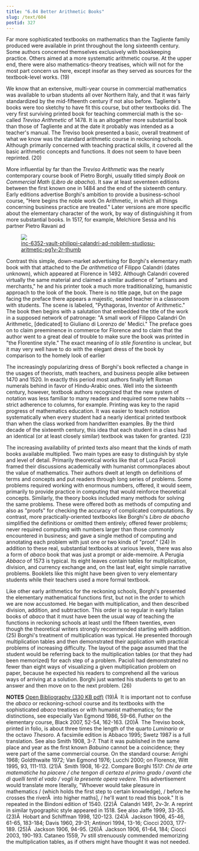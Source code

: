 ```yaml
---
title: "6.04 Better Arithmetic Books"
slug: /text/604
postid: 327
---
```

Far more sophisticated textbooks on mathematics than the Tagliente family produced were available in print throughout the long sixteenth century. Some authors concerned themselves exclusively with bookkeeping practice. Others aimed at a more systematic arithmetic course. At the upper end, there were also mathematics-theory treatises, which will not for the most part concern us here, except insofar as they served as sources for the textbook-level works. (19)

We know that an extensive, multi-year course in commercial mathematics was available to urban students all over Northern Italy, and that it was fairly standardized by the mid-fifteenth century if not also before. Tagliente's books were too sketchy to have fit this course, but other textbooks did. The very first surviving printed book for teaching commercial math is the so-called <em>Treviso Arithmetic</em> of 1478. It is an altogether more substantial book than those of Tagliente and at the date it probably was intended as a teacher's manual. The Treviso book presented a basic, overall treatment of what we know was the standard arithmetic course in reckoning schools. Although primarily concerned with teaching practical skills, it covered all the basic arithmetic concepts and functions. It does not seem to have been reprinted. (20)

More influential by far than the <em>Treviso Arithmetic</em> was the nearly contemporary course book of Pietro Borghi, usually titled simply <em>Book on Commercial Math</em> (<em>Libro de abacho</em>). It saw at least seventeen editions between the first known one in 1484 and the end of the sixteenth century. Early editions advertise Borghi's ambition to provide a business-school course, "Here begins the noble work On Arithmetic, in which all things concerning business practice are treated." Later versions are more specific about the elementary character of the work, by way of distinguishing it from more substantial books. In 1517, for example, Melchiore Sessa and his partner Pietro Ravani ad

<figure class="mkdn-figure">
    <a href="/images_full/6.00_Chapter_Six/Inc.-6352-(Vault)-Philippi-Calandri-ad-nobilem-&amp;-studiosu-Aritmetic-pg.1v-2r.jpg" class="mkdn-image-link">
    <img class="mkdn-image" src="/images_full/6.00_Chapter_Six/Inc.-6352-(Vault)-Philippi-Calandri-ad-nobilem-&amp;-studiosu-Aritmetic-pg.1v-2r.jpg" />
    <figcaption class="mkdn-figcaption">inc-6352-vault-philippi-calandri-ad-nobilem-studiosu-aritmetic-pg1v-2r-thumb</figcaption>
    </a>
</figure>

Contrast this simple, down-market advertising for Borghi's elementary math book with that attached to the <em>De arithmetica</em> of Filippo Calandri (dates unknown), which appeared at Florence in 1492. Although Calandri covered virtually the same material and claimed a similar audience of "artisans and merchants," he and his printer took a much more traditionalizing, humanistic approach to the look of the book. There is no title page, but on the page facing the preface there appears a majestic, seated teacher in a classroom with students. The scene is labeled, "Pythagoras, Inventor of Arithmetic." The book then begins with a salutation that embedded the title of the work in a supposed network of patronage: "A small work of Filippo Calandri On Arithmetic, [dedicated] to Giuliano di Lorenzo de' Medici." The preface goes on to claim preeminence in commerce for Florence and to claim that the author went to a great deal of trouble to make sure the book was printed in "the Florentine style." The exact meaning of <em>lo stile fiorentino</em> is unclear, but it may very well have to do with the elegant dress of the book by comparison to the homely look of earlier 

The increasingly popularizing dress of Borghi's book reflected a change in the usages of theorists, math teachers, and business people alike between 1470 and 1520. In exactly this period most authors finally left Roman numerals behind in favor of Hindu-Arabic ones. Well into the sixteenth century, however, textbook authors recognized that the new system of notation was less familiar to many readers and required some new habits -- strict adherence to columns, for example. Printing was key to the rapid progress of mathematics education. It was easier to teach notation systematically when every student had a nearly identical printed textbook than when the class worked from handwritten examples. By the third decade of the sixteenth century, this idea that each student in a class had an identical (or at least closely similar) textbook was taken for granted. (23)

The increasing availability of printed texts also meant that the kinds of math books available multiplied. Two main types are easy to distinguish by style and level of detail. Primarily theoretical works like that of Luca Pacioli framed their discussions academically with humanist commonplaces about the value of mathematics. Their authors dwelt at length on definitions of terms and concepts and put readers through long series of problems. Some problems required working with enormous numbers, offered, it would seem, primarily to provide practice in computing that would reinforce theoretical concepts. Similarly, the theory books included many methods for solving the same problems. These were offered both as methods of computing and also as "proofs" for checking the accuracy of complicated computations. By contrast, more practically-oriented textbooks like Borghi's <em>Libro de abacho</em> simplified the definitions or omitted them entirely; offered fewer problems; never required computing with numbers larger than those commonly encountered in business; and gave a single method of computing and annotating each problem with just one or two kinds of "proof." (24) In addition to these real, substantial textbooks at various levels, there was also a form of <em>abaco</em> book that was just a prompt or aide-memoire. A Perugia <em>Abbaco</em> of 1573 is typical. Its eight leaves contain tables for multiplication, division, and currency exchange and, on the last leaf, eight simple narrative problems. Booklets like this might have been given to very elementary students while their teachers used a more formal textbook.

Like other early arithmetics for the reckoning schools, Borghi's presented the elementary mathematical functions first, but not in the order to which we are now accustomed. He began with multiplication, and then described division, addition, and subtraction. This order is so regular in early Italian books of <em>abaco</em> that it must have been the usual way of teaching the functions in reckoning schools at least until the fifteen twenties, even though the theoretical writers strongly recommended starting with addition. (25) Borghi's treatment of multiplication was typical. He presented thorough multiplication tables and then demonstrated their application with practical problems of increasing difficulty. The layout of the page assumed that the student would be referring back to the multiplication tables (or that they had been memorized) for each step of a problem. Pacioli had demonstrated no fewer than eight ways of visualizing a given multiplication problem on paper, because he expected his readers to comprehend all the various ways of arriving at a solution. Borghi just wanted his students to get to an answer and then move on to the next problem. (26)

<strong>NOTES</strong>
<a href="http://www.humanismforsale.org/bibliography.pdf" target="new">Open Bibliography (330 KB pdf)</a>
(19)Â  It is important not to confuse the <em>abaco</em> or reckoning-school course and its textbooks with the sophisticated <em>abaco</em> treatises or with humanist mathematics; for the distinctions, see especially Van Egmond 1986, 59-66. Futher on the elementary course, Black 2007, 52-54, 162-163.
(20)Â  The Treviso book, printed in folio, is about three times the length of the quarto <em>Luminario</em> or the octavo <em>Thesoro</em>. A facsimile edition is Abbaco 1995; Swetz 1987 is a full translation. See also Smith 1908, 3-7. That it was published in the same place and year as the first known <em>Babuino</em> cannot be a coincidence; they were part of the same commercial course. On the standard course: Arrighi 1968; Goldthwaite 1972; Van Egmond 1976; Lucchi 2000; on Florence, Witt 1995, 93, 111-113.
(21)Â  Smith 1908, 16-22. Compare Borghi 1517: <em>Chi de arte matematiche ha piacere / che tengon di certeza el primo grado / avanti che di quelli tenti el vado / vogli la presente opera vedere.</em> This advertisement would translate more literally, "Whoever would take pleasure in mathematics / (which holds the first step to certain knowledge), / before he crosses the riverÂ  into higher maths], / he'll want to read this book." It is repeated in the Bindoni edition of 1540.
(22)Â  Calandri 1491, 2v-3r. A reprint in similar typographic style appeared in 1518. See also Jaffe 1999, 33-35.
(23)Â  Hobart and Schiffman 1998, 120-123.
(24)Â  Jackson 1906, 45-46, 61-65, 183-184; Davis 1960, 29-31; Antinori 1994, 13-16; Ciocci 2003, 177-189.
(25)Â  Jackson 1906, 94-95.
(26)Â  Jackson 1906, 61-64, 184; Ciocci 2003, 190-193. Cataneo 1559, 7v still strenuously commended memorizing the multiplication tables, as if others might have thought it was not needed.

